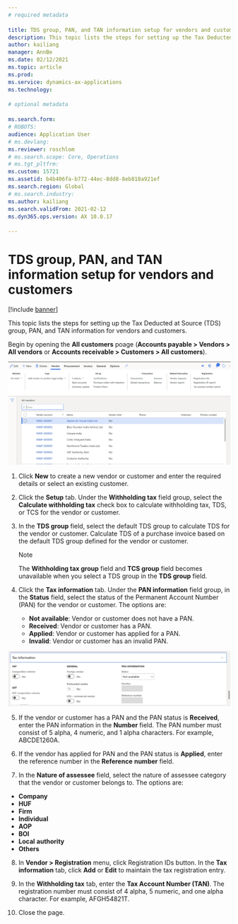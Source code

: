 ```yaml
---
# required metadata

title: TDS group, PAN, and TAN information setup for vendors and customers
description: This topic lists the steps for setting up the Tax Deducted at Source (TDS) group, PAN, and TAN information for vendors and customers.
author: kailiang
manager: AnnBe
ms.date: 02/12/2021
ms.topic: article
ms.prod: 
ms.service: dynamics-ax-applications
ms.technology: 

# optional metadata

ms.search.form: 
# ROBOTS: 
audience: Application User
# ms.devlang: 
ms.reviewer: roschlom
# ms.search.scope: Core, Operations
# ms.tgt_pltfrm: 
ms.custom: 15721
ms.assetid: b4b406fa-b772-44ec-8dd8-8eb818a921ef
ms.search.region: Global
# ms.search.industry: 
ms.author: kailiang
ms.search.validFrom: 2021-02-12
ms.dyn365.ops.version: AX 10.0.17

---
```


# TDS group, PAN, and TAN information setup for vendors and customers

[!include [banner](../includes/banner.md)]

This topic lists the steps for setting up the Tax Deducted at Source (TDS) group, PAN, and TAN information for vendors and customers.

Begin by opening the **All customers** poage (**Accounts payable > Vendors > All vendors** or **Accounts receivable > Customers > All customers**).

[![All vendors](./media/apac-ind-TDS-55.png)](./media/apac-ind-TDS-55.png)

1. Click **New** to create a new vendor or customer and enter the required details or select an existing customer.
3. Click the **Setup** tab. Under the **Withholding tax** field group, select the **Calculate withholding tax** check box to calculate withholding tax, TDS, or TCS for the vendor or customer.
3. In the **TDS group** field, select the default TDS group to calculate TDS for the vendor or customer. Calculate TDS of a purchase invoice based on the default TDS group defined for the vendor or customer.

   > [!Note]
   > The **Withholding tax group** field and **TCS group** field becomes unavailable when you select a TDS group in the **TDS group** field.   

4. Click the **Tax information** tab. Under the **PAN information** field group, in the **Status** field, select the status of the Permanent Account Number (PAN) for the vendor or customer. The options are:

   - **Not available**: Vendor or customer does not have a PAN.
   - **Received**: Vendor or customer has a PAN.
   - **Applied**: Vendor or customer has applied for a PAN.
   - **Invalid**: Vendor or customer has an invalid PAN. 

  [![Tax information (tab)](./media/apac-ind-TDS-56.png)](./media/apac-ind-TDS-56.png)

5. If the vendor or customer has a PAN and the PAN status is **Received**, enter the PAN information in the **Number** field. The PAN number must consist of 5 alpha, 4 numeric, and 1 alpha characters. For example, ABCDE1260A.

6. If the vendor has applied for PAN and the PAN status is **Applied**, enter the reference number in the **Reference** **number** field. 

7. In the **Nature of assessee** field, select the nature of assessee category that the vendor or customer belongs to. The options are:

- **Company**
- **HUF**
- **Firm**
- **Individual**
- **AOP**
- **BOI**
- **Local** **authority**
- **Others**

8. In **Vendor > Registration** menu, click Registration IDs button. In the **Tax information** tab, click **Add** or **Edit** to maintain the tax registration entry.

9. In the **Withholding tax** tab, enter the **Tax Account Number (TAN)**. The registration number must consist of 4 alpha, 5 numeric, and one alpha character. For example, AFGH54821T.

10. Close the page.
